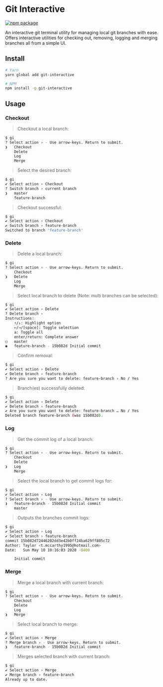 # Git Interactive

[![npm package](https://nodei.co/npm/git-interactive.png?downloads=true&downloadRank=true&stars=true)](https://nodei.co/npm/git-interactive/)

An interactive git terminal utility for managing local git branches with ease. Offers interactive utilities for checking out, removing, logging and merging branches all from a simple UI.

## Install

```bash
# Yarn
yarn global add git-interactive

# NPM
npm install -g git-interactive
```

## Usage

### Checkout

> Checkout a local branch:

```bash
$ gi
? Select action › - Use arrow-keys. Return to submit.
❯   Checkout
    Delete
    Log
    Merge
```

> Select the desired branch:

```bash
$ gi
✔ Select action › Checkout
? Switch branch › current branch
❯   master
    feature-branch
```

> Checkout successful:

```bash
$ gi
✔ Select action › Checkout
✔ Switch branch › feature-branch
Switched to branch 'feature-branch'
```

### Delete

> Delete a local branch:

```bash
$ gi
? Select action › - Use arrow-keys. Return to submit.
    Checkout
❯   Delete
    Log
    Merge
```

> Select local branch to delete (Note: multi branches can be selected):

```bash
$ gi
✔ Select action › Delete
? Delete branch ›
Instructions:
    ↑/↓: Highlight option
    ←/→/[space]: Toggle selection
    a: Toggle all
    enter/return: Complete answer
◯   master
◉   feature-branch - 15b082d Initial commit
```

> Confirm removal:

```bash
$ gi
✔ Select action › Delete
✔ Delete branch › feature-branch
? Are you sure you want to delete: feature-branch › No / Yes
```

> Branch(es) successfully deleted:

```bash
$ gi
✔ Select action › Delete
✔ Delete branch › feature-branch
✔ Are you sure you want to delete: feature-branch … No / Yes
Deleted branch feature-branch (was 15b082d).
```

### Log

> Get the commit log of a local branch:

```bash
$ gi
? Select action › - Use arrow-keys. Return to submit.
    Checkout
    Delete
❯   Log
    Merge
```

> Select the local branch to get commit logs for:

```bash
$ gi
✔ Select action › Log
? Select branch › - Use arrow-keys. Return to submit.
❯   feature-branch - 15b082d Initial commit
    master
```

> Outputs the branches commit logs:

```bash
$ gi
✔ Select action › Log
✔ Select branch › feature-branch
commit 15b082d72446202dd3e42b0ff24ba629ff805c72
Author: Taylor <t.mccarthy1995@hotmail.com>
Date:   Sun May 10 10:16:03 2020 -0400

    Initial commit
```

### Merge

> Merge a local branch with current branch:

```bash
$ gi
? Select action › - Use arrow-keys. Return to submit.
    Checkout
    Delete
    Log
❯   Merge
```

> Select local branch to merge:

```bash
$ gi
✔ Select action › Merge
? Merge branch › - Use arrow-keys. Return to submit.
❯   feature-branch - 15b082d Initial commit
```

> Merges selected branch with current branch:

```bash
$ gi
✔ Select action › Merge
✔ Merge branch › feature-branch
Already up to date.
```
